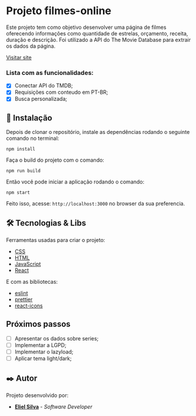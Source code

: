 # Projeto filmes-online

Este projeto tem como objetivo desenvolver uma página de filmes oferecendo informações como quantidade de estrelas, orçamento, receita, duração e descrição. Foi utilizado a API do The Movie Database para extrair os dados da página.

[Visitar site](https://filmes-online-tmdb.vercel.app/)

### Lista com as funcionalidades:

- [x] Conectar API do TMDB;
- [x] Requisições com conteudo em PT-BR;
- [x] Busca personalizada;

## 🔧 Instalação

Depois de clonar o repositório, instale as dependências rodando o seguinte comando no terminal:

```
npm install
```

Faça o build do projeto com o comando:

```
npm run build
```

Então você pode iniciar a aplicação rodando o comando:

```
npm start
```

Feito isso, acesse: `http://localhost:3000` no browser da sua preferencia.

## 🛠️ Tecnologias & Libs

Ferramentas usadas para criar o projeto:

- [CSS](https://developer.mozilla.org/pt-BR/docs/Web/CSS)
- [HTML](https://developer.mozilla.org/pt-BR/docs/Web/HTML)
- [JavaScript](https://developer.mozilla.org/pt-BR/docs/Web/JavaScript)
- [React](https://reactjs.org/)

E com as bibliotecas:

- [eslint](https://eslint.org/)
- [prettier](https://prettier.io/)
- [react-icons](https://react-icons.github.io/react-icons/)

## Próximos passos

- [ ] Apresentar os dados sobre series;
- [ ] Implementar a LGPD;
- [ ] Implementar o lazyload;
- [ ] Aplicar tema light/dark;

## ✒️ Autor

Projeto desenvolvido por:

- **[Eliel Silva](https://github.com/Eliel-Silva-dev)** - _Software Developer_

